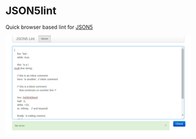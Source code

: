 JSON5lint
=========



Quick browser based lint for [JSON5](https://github.com/aseemk/json5)



![JSON5lint](https://raw.githubusercontent.com/Omie/json5lint/screenshot/json5lint.png)
